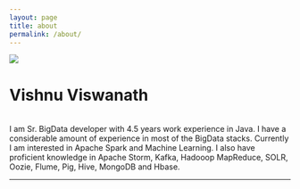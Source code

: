 ```yaml
---
layout: page
title: about
permalink: /about/
---
```


<img class="col one right" src="/img/prof_pic.jpg">

<h1>Vishnu Viswanath</h1>
<br/>
	I am Sr. BigData developer with 4.5 years work experience in Java. I have a considerable amount of experience in most of the BigData stacks. Currently I am interested in Apache Spark and Machine Learning. I also have proficient knowledge in Apache Storm, Kafka, Hadooop MapReduce, SOLR, Oozie, Flume, Pig, Hive, MongoDB and Hbase.

<hr/>
<br/>
<span class="contacticon center">
	<a href="mailto:vishnu.viswanath25@gmail.com"><i class="fa fa-envelope-square"></i></a>
	<a href="https://github.com/soniclavier" target="_blank"><i class="fa fa-github-square"></i></a>
	<a href="https://www.linkedin.com/in/vishnuviswanath25" target="_blank"><i class="fa fa-linkedin-square"></i></a>
	<a href="http://stackoverflow.com/users/864624/vishnu-viswanath" target="_blank"><i class="fa fa-stack-exchange"></i></a>
</span>

